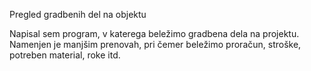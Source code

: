 Pregled gradbenih del na objektu

Napisal sem program, v katerega beležimo gradbena dela na projektu. Namenjen je manjšim prenovah, pri čemer beležimo proračun, stroške, potreben material, roke itd.
